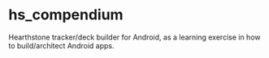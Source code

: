 hs_compendium
=============
Hearthstone tracker/deck builder for Android, as a learning exercise in how to build/architect Android apps.
